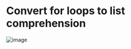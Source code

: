 # Convert for loops to list comprehension

![image](https://user-images.githubusercontent.com/43242236/166505453-c42eb528-972a-4c83-ada5-11dc4c62b403.png)
